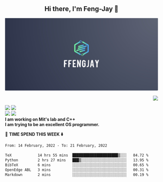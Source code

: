 <h2 align="center"> Hi there, I'm Feng-Jay 👋 </h2>  

![](https://github.com/Feng-Jay/DataStruct/blob/master/Image/1.png)  

<img align="right" src="https://github-readme-stats.vercel.app/api?username=Feng-Jay&show_icons=true&icon_color=CE1D2D&text_color=718096&bg_color=ffffff&hide_title=true" />


&emsp;

![](https://visitor-badge.glitch.me/badge?page_id=Feng-Jay.readme)
![](https://img.shields.io/badge/Concentrate-Cpp-blue)  
![](https://img.shields.io/badge/Rust-primer-orange)
![](https://img.shields.io/badge/Target-OS-9cf)  
**I am working on Mit's lab and C++**  
**I am trying to be an excellent OS programmer.**  


📘 **TIME SPEND THIS WEEK ⬇️**
<!--START_SECTION:waka-->
```text
From: 14 February, 2022 - To: 21 February, 2022

TeX            14 hrs 55 mins  █████████████████████▒░░░   84.72 % 
Python         2 hrs 27 mins   ███▒░░░░░░░░░░░░░░░░░░░░░   13.95 % 
BibTeX         6 mins          ░░░░░░░░░░░░░░░░░░░░░░░░░   00.65 % 
OpenEdge ABL   3 mins          ░░░░░░░░░░░░░░░░░░░░░░░░░   00.31 % 
Markdown       2 mins          ░░░░░░░░░░░░░░░░░░░░░░░░░   00.19 % 
```
<!--END_SECTION:waka-->
